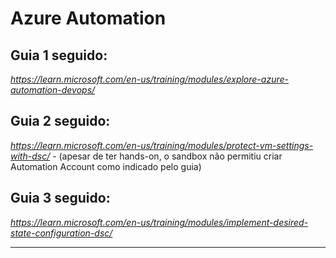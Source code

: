 # Azure Automation
## Guia 1 seguido:
_https://learn.microsoft.com/en-us/training/modules/explore-azure-automation-devops/_

## Guia 2 seguido:
_https://learn.microsoft.com/en-us/training/modules/protect-vm-settings-with-dsc/_ - (apesar de ter hands-on, o sandbox não permitiu criar Automation Account como indicado pelo guia)

## Guia 3 seguido:
_https://learn.microsoft.com/en-us/training/modules/implement-desired-state-configuration-dsc/_

___
